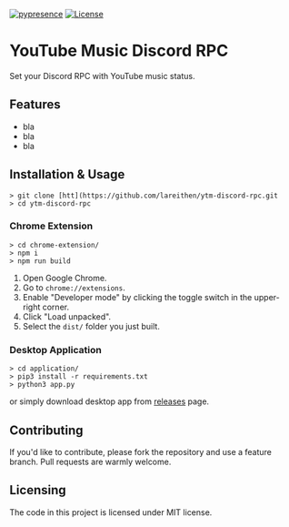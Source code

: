 [![pypresence](https://img.shields.io/badge/using-pypresence-00bb88.svg)](https://github.com/qwertyquerty/pypresence)
[![License](https://img.shields.io/badge/license-MIT-blue.svg)](https://opensource.org/licenses/MIT)

# YouTube Music Discord RPC
Set your Discord RPC with YouTube music status.

## Features
* bla
* bla
* bla

## Installation & Usage
```
> git clone [htt](https://github.com/lareithen/ytm-discord-rpc.git
> cd ytm-discord-rpc
```

### Chrome Extension
```
> cd chrome-extension/
> npm i
> npm run build
```
1. Open Google Chrome.
2. Go to `chrome://extensions`.
3. Enable "Developer mode" by clicking the toggle switch in the upper-right corner.
4. Click "Load unpacked".
5. Select the `dist/` folder you just built.

### Desktop Application
```
> cd application/
> pip3 install -r requirements.txt
> python3 app.py
```
or simply download desktop app from [releases](https://github.com/lareithen/ytm-discord-rpc/releases) page.

## Contributing

If you'd like to contribute, please fork the repository and use a feature branch. Pull requests are warmly welcome.

## Licensing

The code in this project is licensed under MIT license.
